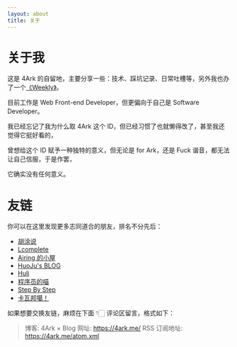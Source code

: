 ```yaml
---
layout: about
title: 关于
---
```


# 关于我

这是 4Ark 的自留地，主要分享一些：技术、踩坑记录、日常吐槽等，另外我也办了一个[《Weekly》](/weekly)。

目前工作是 Web Front-end Developer，但更偏向于自己是 Software Developer。

我已经忘记了我为什么取 4Ark 这个 ID，但已经习惯了也就懒得改了，甚至我还觉得它挺好看的，

曾想给这个 ID 赋予一种独特的意义，但无论是 for Ark，还是 Fuck 谐音，都无法让自己信服，于是作罢，

它确实没有任何意义。

# 友链

你可以在这里发现更多志同道合的朋友，排名不分先后：

- [胡涂说](https://hutusi.com/)
- [Lcomplete](https://codelc.com/)
- [Airing 的小屋](https://me.ursb.me/)
- [HuoJu's BLOG](https://jhuo.ca/)
- [Huli](https://blog.huli.tw/)
- [程序员的喵](https://catcoding.me/)
- [Step By Step](https://step-by-step.tech/)
- [卡瓦邦噶！](https://www.kawabangga.com/)

如果想要交换友链，麻烦在下面 👇🏻 评论区留言，格式如下：
> 博客: 4Ark × Blog
> 网址: https://4ark.me/
> RSS 订阅地址: https://4ark.me/atom.xml

